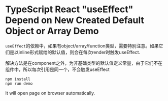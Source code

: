 TypeScript React "useEffect" Depend on New Created Default Object or Array Demo
========================================================

`useEffect`的依赖中，如果有object/array/function类型，需要特别注意。如果它们是以inline形式赋给的默认值，则会在每次render时触发useEffect.

解决方法是在component之外，为非基础类型的默认值定义常量，由于它们不在组件中，所以每次引用是同一个，不会触发useEffect

```
npm install
npm run demo
```

It will open page on browser automatically.

